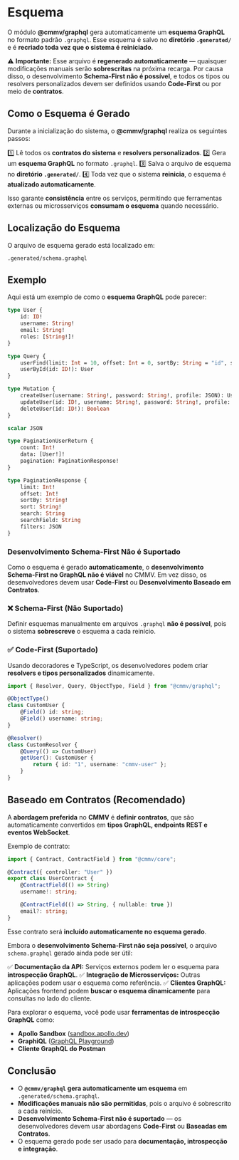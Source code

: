 # Esquema

O módulo **@cmmv/graphql** gera automaticamente um **esquema GraphQL** no formato padrão `.graphql`.
Esse esquema é salvo no **diretório `.generated/`** e é **recriado toda vez que o sistema é reiniciado**.

⚠️ **Importante:**
Esse arquivo é **regenerado automaticamente** — quaisquer modificações manuais serão **sobrescritas** na próxima recarga.
Por causa disso, o desenvolvimento **Schema-First não é possível**, e todos os tipos ou resolvers personalizados devem ser definidos usando **Code-First** ou por meio de **contratos**.

## Como o Esquema é Gerado

Durante a inicialização do sistema, o **@cmmv/graphql** realiza os seguintes passos:

1️⃣ Lê todos os **contratos do sistema** e **resolvers personalizados**.
2️⃣ Gera um **esquema GraphQL** no formato `.graphql`.
3️⃣ Salva o arquivo de esquema no **diretório `.generated/`**.
4️⃣ Toda vez que o sistema **reinicia**, o esquema é **atualizado automaticamente**.

Isso garante **consistência** entre os serviços, permitindo que ferramentas externas ou microsserviços **consumam o esquema** quando necessário.

## Localização do Esquema

O arquivo de esquema gerado está localizado em:

```
.generated/schema.graphql
```

## Exemplo

Aqui está um exemplo de como o **esquema GraphQL** pode parecer:

```graphql
type User {
    id: ID!
    username: String!
    email: String!
    roles: [String!]!
}

type Query {
    userFind(limit: Int = 10, offset: Int = 0, sortBy: String = "id", sort: String = "asc", search: String, searchField: String, filters: JSON): PaginationUserReturn
    userById(id: ID!): User
}

type Mutation {
    createUser(username: String!, password: String!, profile: JSON): User
    updateUser(id: ID!, username: String!, password: String!, profile: JSON): Boolean
    deleteUser(id: ID!): Boolean
}

scalar JSON

type PaginationUserReturn {
    count: Int!
    data: [User!]!
    pagination: PaginationResponse!
}

type PaginationResponse {
    limit: Int!
    offset: Int!
    sortBy: String!
    sort: String!
    search: String
    searchField: String
    filters: JSON
}
```

### Desenvolvimento Schema-First Não é Suportado

Como o esquema é gerado **automaticamente**, o **desenvolvimento Schema-First no GraphQL não é viável** no CMMV.
Em vez disso, os desenvolvedores devem usar **Code-First** ou **Desenvolvimento Baseado em Contratos**.

### ❌ Schema-First (Não Suportado)
Definir esquemas manualmente em arquivos `.graphql` **não é possível**, pois o sistema **sobrescreve** o esquema a cada reinício.

### ✅ Code-First (Suportado)
Usando decoradores e TypeScript, os desenvolvedores podem criar **resolvers e tipos personalizados** dinamicamente.

```typescript
import { Resolver, Query, ObjectType, Field } from "@cmmv/graphql";

@ObjectType()
class CustomUser {
    @Field() id: string;
    @Field() username: string;
}

@Resolver()
class CustomResolver {
    @Query(() => CustomUser)
    getUser(): CustomUser {
        return { id: "1", username: "cmmv-user" };
    }
}
```

## Baseado em Contratos (Recomendado)

A **abordagem preferida** no **CMMV** é **definir contratos**, que são automaticamente convertidos em **tipos GraphQL, endpoints REST e eventos WebSocket**.

Exemplo de contrato:

```typescript
import { Contract, ContractField } from "@cmmv/core";

@Contract({ controller: "User" })
export class UserContract {
    @ContractField(() => String)
    username!: string;

    @ContractField(() => String, { nullable: true })
    email?: string;
}
```

Esse contrato será **incluído automaticamente no esquema gerado**.

Embora o **desenvolvimento Schema-First não seja possível**, o arquivo `schema.graphql` gerado ainda pode ser útil:

✅ **Documentação da API:** Serviços externos podem ler o esquema para **introspecção GraphQL**.
✅ **Integração de Microsserviços:** Outras aplicações podem usar o esquema como referência.
✅ **Clientes GraphQL:** Aplicações frontend podem **buscar o esquema dinamicamente** para consultas no lado do cliente.

Para explorar o esquema, você pode usar **ferramentas de introspecção GraphQL** como:

- **Apollo Sandbox** ([sandbox.apollo.dev](https://sandbox.apollo.dev))
- **GraphiQL** ([GraphQL Playground](https://www.graphql.com/graphiql))
- **Cliente GraphQL do Postman**

## Conclusão

- O **`@cmmv/graphql` gera automaticamente um esquema** em `.generated/schema.graphql`.
- **Modificações manuais não são permitidas**, pois o arquivo é sobrescrito a cada reinício.
- **Desenvolvimento Schema-First não é suportado** — os desenvolvedores devem usar abordagens **Code-First** ou **Baseadas em Contratos**.
- O esquema gerado pode ser usado para **documentação, introspecção e integração**.
